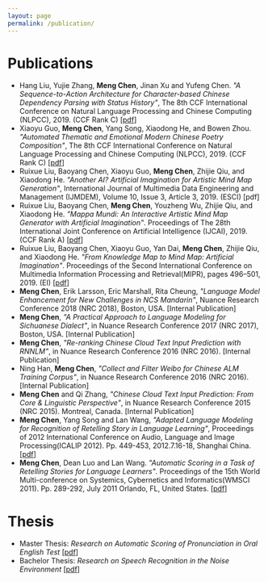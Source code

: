 ```yaml
---
layout: page
permalink: /publication/
---
```


# Publications

* Hang Liu, Yujie Zhang, **Meng Chen**, Jinan Xu and Yufeng Chen. _"A Sequence-to-Action Architecture for Character-based Chinese Dependency Parsing with Status History"_, The 8th CCF International Conference on Natural Language Processing and Chinese Computing (NLPCC), 2019. (CCF Rank C) [[pdf](../papers/NLPCC2019_parsing_final.pdf)]
* Xiaoyu Guo, **Meng Chen**, Yang Song, Xiaodong He, and Bowen Zhou. _"Automated Thematic and Emotional Modern Chinese Poetry Composition"_, The 8th CCF International Conference on Natural Language Processing and Chinese Computing (NLPCC), 2019. (CCF Rank C) [[pdf](../papers/NLPCC2019_poetry_final.pdf)]
* Ruixue Liu, Baoyang Chen, Xiaoyu Guo, **Meng Chen**, Zhijie Qiu, and Xiaodong He. _"Another AI? Artificial Imagination for Artistic Mind Map Generation"_, International Journal of Multimedia Data Engineering and Management (IJMDEM), Volume 10, Issue 3, Article 3, 2019. (ESCI) [pdf]
* Ruixue Liu, Baoyang Chen, **Meng Chen**, Youzheng Wu, Zhijie Qiu, and Xiaodong He. _"Mappa Mundi: An Interactive Artistic Mind Map Generator with Artificial Imagination"_. Proceedings of The 28th International Joint Conference on Artificial Intelligence (IJCAI), 2019. (CCF Rank A) [[pdf](../papers/IJCAI2019.pdf)]
* Ruixue Liu, Baoyang Chen, Xiaoyu Guo, Yan Dai, **Meng Chen**, Zhijie Qiu, and Xiaodong He. _"From Knowledge Map to Mind Map: Artificial Imagination"_. Proceedings of the Second International Conference on Multimedia Information Processing and Retrieval(MIPR), pages 496–501, 2019. (EI) [[pdf](../papers/AIArt2019.pdf)]
* **Meng Chen**, Erik Larsson, Eric Marshall, Rita Cheung, _"Language Model Enhancement for New Challenges in NCS Mandarin"_, Nuance Research Conference 2018 (NRC 2018), Boston, USA. [Internal Publication]
* **Meng Chen**, _"A Practical Approach to Language Modeling for Sichuanese Dialect"_, in Nuance Research Conference 2017 (NRC 2017), Boston, USA. [Internal Publication]
* **Meng Chen**, _"Re-ranking Chinese Cloud Text Input Prediction with RNNLM"_, in Nuance Research Conference 2016 (NRC 2016). [Internal Publication]
* Ning Han, **Meng Chen**, _"Collect and Filter Weibo for Chinese ALM Training Corpus"_, in Nuance Research Conference 2016 (NRC 2016). [Internal Publication]
* **Meng Chen** and Qi Zhang, _"Chinese Cloud Text Input Prediction: From Core & Linguistic Perspective"_, in Nuance Research Conference 2015 (NRC 2015). Montreal, Canada. [Internal Publication]
* **Meng Chen**, Yang Song and Lan Wang, _"Adapted Language Modeling for Recognition of Retelling Story in Language Learning"_, Proceedings of 2012 International Conference on Audio, Language and Image Processing(ICALIP 2012). Pp. 449-453, 2012.7.16-18, Shanghai China. [[pdf](../papers/ICALIP2012.pdf)]
* **Meng Chen**, Dean Luo and Lan Wang. _"Automatic Scoring in a Task of Retelling Stories for Language Learners"_. Proceedings of the 15th World Multi-conference on Systemics, Cybernetics and Informatics(WMSCI 2011). Pp. 289-292, July 2011 Orlando, FL, United States. [[pdf](../papers/WMSCI2011.pdf)]



# Thesis

* Master Thesis: _Research on Automatic Scoring of Pronunciation in Oral English Test_ [[pdf](../papers/Master_thesis.pdf)]
* Bachelor Thesis: _Research on Speech Recognition in the Noise Environment_ [[pdf](../papers/Bachelor_thesis.pdf)]


